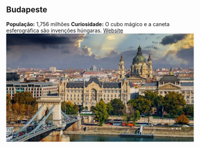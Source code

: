 ## Budapeste
**População:** 1,756 milhões
**Curiosidade:** O cubo mágico e a caneta esferográfica são invenções húngaras.
[Website](https://www.nationalgeographic.pt/viagens/o-esplendor-cultural-budapeste_1923)
![alt text](image-2.png)